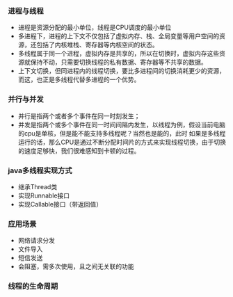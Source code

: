 ### 进程与线程
- 进程是资源分配的最小单位，线程是CPU调度的最小单位
- 多进程下，进程的上下文不仅包括了虚拟内存、栈、全局变量等用户空间的资源，还包括了内核堆栈、寄存器等内核空间的状态。
- 多线程属于同一个进程，虚拟内存是共享的，所以在切换时，虚拟内存这些资源就保持不动，只需要切换线程的私有数据、寄存器等不共享的数据。
- 上下文切换，但同进程内的线程切换，要比多进程间的切换消耗更少的资源，而这，也正是多线程代替多进程的一个优势。
### 并行与并发
- 并行是指两个或者多个事件在同一时刻发生；
- 并发是指两个或多个事件在同一时间间隔内发生，以线程为例，假设当前电脑的cpu是单核，但是能不能支持多线程呢？当然也是能的，此时
如果是多线程运行的话，那么CPU是通过不断分配时间片的方式来实现线程切换，由于切换的速度足够快，我们很难感知到卡顿的过程。
### java多线程实现方式
- 继承Thread类
- 实现Runnable接口
- 实现Callable接口（带返回值）
### 应用场景
- 网络请求分发
- 文件导入
- 短信发送
- 会阻塞，需多次使用，且之间无关联的功能
### 线程的生命周期
